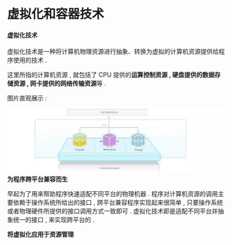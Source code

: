# 虚拟化和容器技术

#### 虚拟化技术

虚拟化技术是一种将计算机物理资源进行抽象、转换为虚拟的计算机资源提供给程序使用的技术 .

这里所指的计算机资源 , 就包括了 CPU 提供的**运算控制资源 , **硬盘提供的**数据存储资源 , **网卡提供的**网络传输资源**等 .

图片直观展示 :

![](/assets/jisuanjiziyuan.png)**为程序跨平台兼容而生**

早起为了用来帮助程序快速适配不同平台的物理机器 . 程序对计算机资源的调用主要依赖于操作系统所给出的接口 , 跨平台兼容程序实现起来很简单 , 只要操作系统或者物理硬件所提供的接口调用方式一致即可 . 虚拟化技术即是适配不同平台并抽象统一的接口 , 来实现跨平台的 . 

**将虚拟化应用于资源管理**




